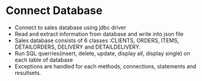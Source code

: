 # Connect Database

- Connect to sales database using jdbc driver
- Read and extract information from database and write into json file
- Sales database consists of 6 classes :CLIENTS, ORDERS, ITEMS, DETAILORDERS, DELIVERY and DETAILDELIVERY.
- Run SQL querries(insert, delete, update, display all, display single) on each table of database 
- Exceptions are handled for each methods, connections, statements and resultsets.  
